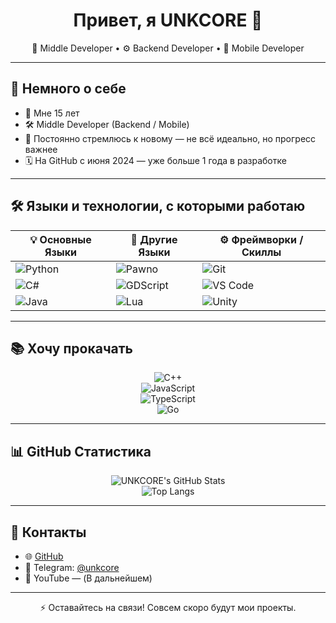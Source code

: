 <h1 align="center">Привет, я UNKCORE 👾</h1>

<p align="center">
  🧩 Middle Developer • ⚙️ Backend Developer • 📱 Mobile Developer
</p>

---

## 💫 Немного о себе

- 🧠 Мне 15 лет  
- 🛠️ Middle Developer (Backend / Mobile)  
- 🚀 Постоянно стремлюсь к новому — не всё идеально, но прогресс важнее  
- 🗓️ На GitHub с июня 2024 — уже больше 1 года в разработке

---

## 🛠️ Языки и технологии, с которыми работаю

<div align="center">

| 💡 Основные Языки | 🔧 Другие Языки | ⚙️ Фреймворки / Скиллы |
|------------------|----------------|--------------------------|
| ![Python](https://img.shields.io/badge/Python-3776AB?style=flat&logo=python&logoColor=white) | ![Pawno](https://img.shields.io/badge/Pawno-006699?style=flat) | ![Git](https://img.shields.io/badge/Git-F05032?style=flat&logo=git&logoColor=white) |
| ![C#](https://img.shields.io/badge/C%23-239120?style=flat&logo=c-sharp&logoColor=white) | ![GDScript](https://img.shields.io/badge/GDScript-478CBF?style=flat&logo=godot-engine&logoColor=white) | ![VS Code](https://img.shields.io/badge/VS_Code-007ACC?style=flat&logo=visualstudiocode&logoColor=white) |
| ![Java](https://img.shields.io/badge/Java-007396?style=flat&logo=java&logoColor=white) | ![Lua](https://img.shields.io/badge/Lua-000080?style=flat&logo=lua&logoColor=white) | ![Unity](https://img.shields.io/badge/Unity-000000?style=flat&logo=unity&logoColor=white) |

</div>

---

## 📚 Хочу прокачать

<div align="center">

![C++](https://img.shields.io/badge/C++-00599C?style=for-the-badge&logo=c%2b%2b&logoColor=white)  
![JavaScript](https://img.shields.io/badge/JavaScript-F7DF1E?style=for-the-badge&logo=javascript&logoColor=black)  
![TypeScript](https://img.shields.io/badge/TypeScript-3178C6?style=for-the-badge&logo=typescript&logoColor=white)  
![Go](https://img.shields.io/badge/Go-00ADD8?style=for-the-badge&logo=go&logoColor=white)

</div>

---

## 📊 GitHub Статистика

<div align="center">

![UNKCORE's GitHub Stats](https://github-readme-stats.vercel.app/api?username=unkcore05&show_icons=true&theme=tokyonight&hide_border=true)  
![Top Langs](https://github-readme-stats.vercel.app/api/top-langs/?username=unkcore05&layout=compact&theme=tokyonight&hide_border=true)

</div>

---

## 🔗 Контакты

- 🌐 [GitHub](https://github.com/unkcore05)  
- 💬 Telegram: [@unkcore](https://t.me/unkcore)  
- 🎥 YouTube — (В дальнейшем)

---

<p align="center">
  ⚡ Оставайтесь на связи! Совсем скоро будут мои проекты.
</p>
